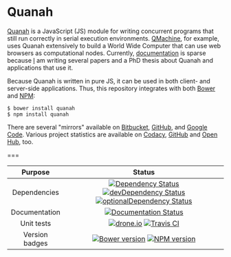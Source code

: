 Quanah
======


[Quanah](https://qmachine.github.io/quanah/) is a JavaScript (JS) module for
writing concurrent programs that still run correctly in serial execution
environments. [QMachine](https://www.qmachine.org/), for example, uses Quanah
extensively to build a World Wide Computer that can use web browsers as
computational nodes. Currently, [documentation](https://quanah.readthedocs.org)
is sparse because [I](http://seanwilkinson.info) am writing several papers and
a PhD thesis about Quanah and applications that use it.

Because Quanah is written in pure JS, it can be used in both client- and
server-side applications. Thus, this repository integrates with both
[Bower](http://bower.io) and [NPM](https://www.npmjs.org):

    $ bower install quanah
    $ npm install quanah

There are several "mirrors" available on
[Bitbucket](https://bitbucket.org/wilkinson/quanah),
[GitHub](https://github.com/qmachine/quanah), and
[Google Code](https://quanah.googlecode.com). Various project statistics are
available on [Codacy](https://www.codacy.com/public/qmachine/quanah/dashboard),
[GitHub](https://github.com/qmachine/quanah/graphs) and
[Open Hub](https://www.openhub.net/p/quanah), too.

===

| Purpose | Status |
|:-------:|:------:|
| Dependencies | [![Dependency Status](https://david-dm.org/qmachine/quanah.svg)](https://david-dm.org/qmachine/quanah) [![devDependency Status](https://david-dm.org/qmachine/quanah/dev-status.svg)](https://david-dm.org/qmachine/quanah#info=devDependencies) [![optionalDependency Status](https://david-dm.org/qmachine/quanah/optional-status.svg)](https://david-dm.org/qmachine/quanah#info=optionalDependencies) |
| Documentation | [![Documentation Status](https://readthedocs.org/projects/quanah/badge/?version=latest)](https://readthedocs.org/projects/quanah/?badge=latest) |
| Unit tests | [![drone.io](https://drone.io/github.com/qmachine/quanah/status.png)](https://drone.io/github.com/qmachine/quanah/latest) [![Travis CI](https://travis-ci.org/qmachine/quanah.svg?branch=master)](https://travis-ci.org/qmachine/quanah) |
| Version badges | [![Bower version](https://badge.fury.io/bo/quanah.svg)](http://badge.fury.io/bo/quanah) [![NPM version](https://badge.fury.io/js/quanah.svg)](http://badge.fury.io/js/quanah) |

